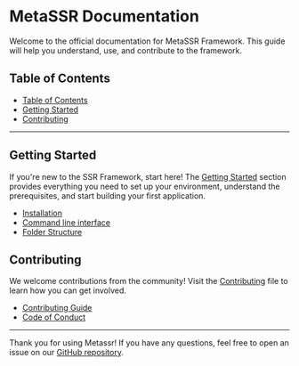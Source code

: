 # MetaSSR Documentation

Welcome to the official documentation for MetaSSR Framework. This guide will help you understand, use, and contribute to the framework.

## Table of Contents
- [Table of Contents](#table-of-contents)
- [Getting Started](#getting-started)
- [Contributing](#contributing)

---

## Getting Started

If you're new to the SSR Framework, start here! The [Getting Started](./getting-started) section provides everything you need to set up your environment, understand the prerequisites, and start building your first application.

- [Installation](./getting-started/installation.md)
- [Command line interface](./getting-started/cli.md)
- [Folder Structure](./getting-started/folder-structure.md)



## Contributing

We welcome contributions from the community! Visit the [Contributing](../CONTRIBUTING) file to learn how you can get involved.

- [Contributing Guide](../CONTRIBUTING.md)
- [Code of Conduct](../CODE_OF_CONDUCT.md)


---

Thank you for using Metassr! If you have any questions, feel free to open an issue on our [GitHub repository](https://github.com/metacall/metassr).


